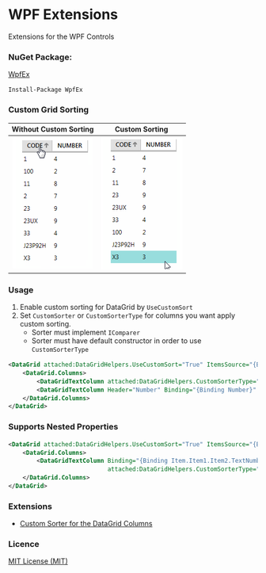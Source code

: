 # WPF Extensions
Extensions for the WPF Controls

### NuGet Package:
[WpfEx](https://www.nuget.org/packages/WpfEx)

```
Install-Package WpfEx
```

### Custom Grid Sorting

Without Custom Sorting     |  Custom Sorting
:-------------------------:|:-------------------------:
![no custom sorting](https://raw.githubusercontent.com/lezhkin11/wpf-extensions/master/docs/column_without_custom_sorting.png)  |  ![custom sorting](https://raw.githubusercontent.com/lezhkin11/wpf-extensions/master/docs/column_custom_sorting_str_logical_comparer.png)


### Usage 
1) Enable custom sorting for DataGrid by `UseCustomSort`
2) Set `CustomSorter` or `CustomSorterType` for columns you want apply custom sorting.
   - Sorter must implement `IComparer`
   - Sorter must have default constructor in order to use `CustomSorterType`

```xml
<DataGrid attached:DataGridHelpers.UseCustomSort="True" ItemsSource="{Binding Items}" AutoGenerateColumns="False">
    <DataGrid.Columns>
        <DataGridTextColumn attached:DataGridHelpers.CustomSorterType="{x:Type comparers:StrLogicalComparer}" Binding="{Binding CodeText}" Header="Code"  />
        <DataGridTextColumn Header="Number" Binding="{Binding Number}" />
    </DataGrid.Columns>
</DataGrid>
```

### Supports Nested Properties

```xml
<DataGrid attached:DataGridHelpers.UseCustomSort="True" ItemsSource="{Binding Items}" AutoGenerateColumns="False">
    <DataGrid.Columns>
        <DataGridTextColumn Binding="{Binding Item.Item1.Item2.TextNumber}" Header="Code" 
                            attached:DataGridHelpers.CustomSorterType="{x:Type comparers:StrLogicalComparer}" />
    </DataGrid.Columns>
</DataGrid>
```


### Extensions
- [Custom Sorter for the DataGrid Columns](https://github.com/lezhkin11/wpf-extensions/wiki/DataGrid-Columns-Custom-Sorter)

### Licence
[MIT License (MIT)](./LICENSE)
